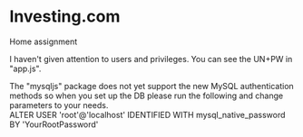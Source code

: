 # Investing.com
Home assignment

I haven't given attention to users and privileges. You can see the UN+PW in "app.js".

The "mysqljs" package does not yet support the new MySQL authentication methods so when you set up the DB please run the following and change parameters to your needs.  
ALTER USER 'root'@'localhost' IDENTIFIED WITH mysql_native_password BY 'YourRootPassword'
